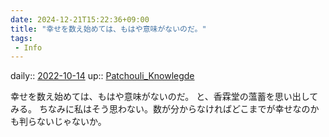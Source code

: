 ```yaml
---
date: 2024-12-21T15:22:36+09:00
title: "幸せを数え始めては、もはや意味がないのだ。"
tags:
 - Info
---
```


daily:: [2022-10-14](Daily_Note/2022-10-14.md)
up:: [Patchouli_Knowlegde](../Bar/Novel/Touhou_Project/Patchouli_Knowlegde.md)

幸せを数え始めては、もはや意味がないのだ。
と、香霖堂の薀蓄を思い出してみる。
ちなみに私はそう思わない。数が分からなければどこまでが幸せなのかも判らないじゃないか。